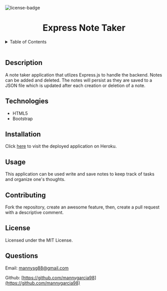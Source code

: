   <div id="top"></div>

![license-badge]

  <h1 align="center">Express Note Taker</h1>
  
  <!-- TABLE OF CONTENTS -->
  <details>
    <summary>Table of Contents</summary>
    <ul>
      <li><a href="#description">Description</a></li>
      <li><a href="#description">Technologies</a></li>
      <li><a href="#installation">Installation</a></li>
      <li><a href="#usage">Usage</a></li>
      <li><a href="#contributing">Contributing</a></li>
      <li><a href="#license">License</a></li>
      <li><a href="#questions">Questions</a></li>
    </ul>
  </details>

  </br>
  
## Description
A note taker application that utlizes Express.js to handle the backend. Notes can be added and deleted. The notes will persist as they are saved to a JSON file which is updated after each creation or deletion of a note.

## Technologies

- HTML5
- Bootstrap

## Installation

Click [here](https://murmuring-basin-33359.herokuapp.com/) to visit the deployed application on Heroku.

## Usage

This application can be used write and save notes to keep track of tasks and organize one's thoughts.

## Contributing

Fork the repository, create an awesome feature, then, create a pull request with a descriptive comment.

## License

Licensed under the MIT License.

## Questions

Email: [mannysg88@gmail.com](mailto:mannysg88@gmail.com)

Github: [https://github.com/mannygarcia98](https://github.com/mannygarcia98)

  <!-- MARKDOWN LINKS & IMAGES -->

[license-badge]: https://img.shields.io/badge/LICENSE-MIT-brightgreen?style=plastic
